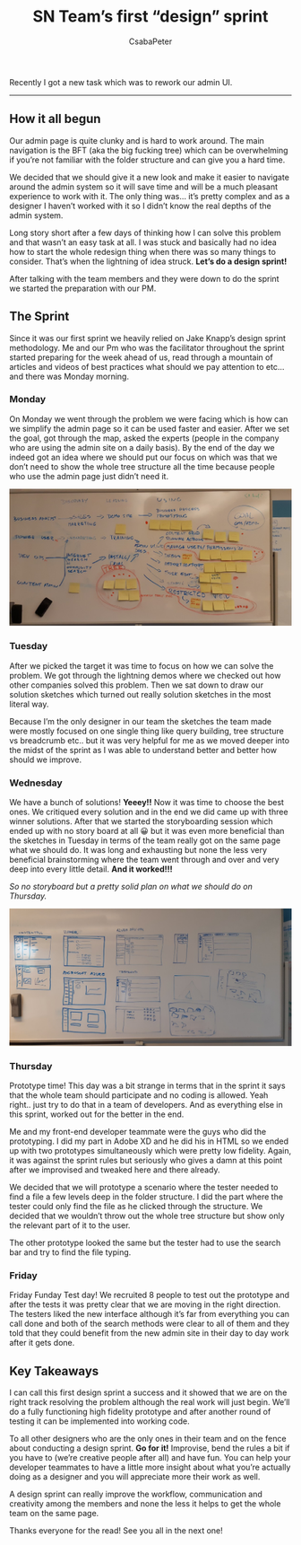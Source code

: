 ﻿---
title: 'SN Team’s first “design” sprint'
author: CsabaPeter
image: '../img/posts/design-sprint/sn-teams-first-design-sprint.jpeg'
tags: [Design Sprint, UX, UX Design, Prototyping, Teamwork]
---

Recently I got a new task which was to rework our admin UI.



---

## How it all begun

Our admin page is quite clunky and is hard to work around. The main navigation is the BFT (aka the big fucking tree) which can be overwhelming if you’re not familiar with the folder structure and can give you a hard time.

We decided that we should give it a new look and make it easier to navigate around the admin system so it will save time and will be a much pleasant experience to work with it. The only thing was… it’s pretty complex and as a designer I haven’t worked with it so I didn’t know the real depths of the admin system.

Long story short after a few days of thinking how I can solve this problem and that wasn’t an easy task at all. I was stuck and basically had no idea how to start the whole redesign thing when there was so many things to consider. That’s when the lightning of idea struck. **Let’s do a design sprint!**

After talking with the team members and they were down to do the sprint we started the preparation with our PM.


## The Sprint

Since it was our first sprint we heavily relied on Jake Knapp’s design sprint methodology. Me and our Pm who was the facilitator throughout the sprint started preparing for the week ahead of us, read through a mountain of articles and videos of best practices what should we pay attention to etc… and there was Monday morning.

### Monday

On Monday we went through the problem we were facing which is how can we simplify the admin page so it can be used faster and easier. After we set the goal, got through the map, asked the experts (people in the company who are using the admin site on a daily basis). By the end of the day we indeed got an idea where we should put our focus on which was that we don’t need to show the whole tree structure all the time because people who use the admin page just didn’t need it.

![Map with HMW notes](/img/posts/design-sprint/Map-with-HMW-notes.jpeg 'Map with HMW notes')

### Tuesday

After we picked the target it was time to focus on how we can solve the problem. We got through the lightning demos where we checked out how other companies solved this problem. Then we sat down to draw our solution sketches which turned out really solution sketches in the most literal way.

Because I’m the only designer in our team the sketches the team made were mostly focused on one single thing like query building, tree structure vs breadcrumb etc.. but it was very helpful for me as we moved deeper into the midst of the sprint as I was able to understand better and better how should we improve.

### Wednesday

We have a bunch of solutions! **Yeeey!!** Now it was time to choose the best ones. We critiqued every solution and in the end we did came up with three winner solutions. After that we started the storyboarding session which ended up with no story board at all 😀 but it was even more beneficial than the sketches in Tuesday in terms of the team really got on the same page what we should do. It was long and exhausting but none the less very beneficial brainstorming where the team went through and over and very deep into every little detail. **And it worked!!!**

*So no storyboard but a pretty solid plan on what we should do on Thursday.*

![Lightning demo captures](/img/posts/design-sprint/Lightning-demo-captures.jpeg 'Lightning demo captures')

### Thursday

Prototype time! This day was a bit strange in terms that in the sprint it says that the whole team should participate and no coding is allowed. Yeah right.. just try to do that in a team of developers. And as everything else in this sprint, worked out for the better in the end.

Me and my front-end developer teammate were the guys who did the prototyping. I did my part in Adobe XD and he did his in HTML so we ended up with two prototypes simultaneously which were pretty low fidelity. Again, it was against the sprint rules but seriously who gives a damn at this point after we improvised and tweaked here and there already.

We decided that we will prototype a scenario where the tester needed to find a file a few levels deep in the folder structure. I did the part where the tester could only find the file as he clicked through the structure. We decided that we wouldn’t throw out the whole tree structure but show only the relevant part of it to the user.

The other prototype looked the same but the tester had to use the search bar and try to find the file typing.

### Friday

Friday Funday Test day! We recruited 8 people to test out the prototype and after the tests it was pretty clear that we are moving in the right direction. The testers liked the new interface although it’s far from everything you can call done and both of the search methods were clear to all of them and they told that they could benefit from the new admin site in their day to day work after it gets done.

## Key Takeaways

I can call this first design sprint a success and it showed that we are on the right track resolving the problem although the real work will just begin. We’ll do a fully functioning high fidelity prototype and after another round of testing it can be implemented into working code.

To all other designers who are the only ones in their team and on the fence about conducting a design sprint. **Go for it!** Improvise, bend the rules a bit if you have to (we’re creative people after all) and have fun. You can help your developer teammates to have a little more insight about what you’re actually doing as a designer and you will appreciate more their work as well.

A design sprint can really improve the workflow, communication and creativity among the members and none the less it helps to get the whole team on the same page.

Thanks everyone for the read! See you all in the next one!


